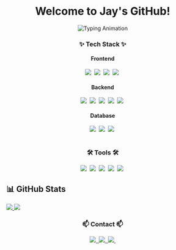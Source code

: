
<!--
**Jay-Mo-99/Jay-Mo-99** is a ✨ _special_ ✨ repository because its `README.md` (this file) appears on your GitHub profile.

Here are some ideas to get you started:

- 🔭 I’m currently working on ...
- 🌱 I’m currently learning ...
- 👯 I’m looking to collaborate on ...
- 🤔 I’m looking for help with ...
- 💬 Ask me about ...
- 📫 How to reach me: ...
- 😄 Pronouns: ...
- ⚡ Fun fact: ...
-->
<!--타이틀 부분
<div align="center">
  <img src="https://github.com/oka1313/oka1313/assets/101691440/92118a53-c5b6-40bc-b130-bf8c398d7b51" />
</div>
-->
<!--내용 부분-->
<h1 align="center"> Welcome to Jay's GitHub!</h1>
<p align="center">
  <img src="https://readme-typing-svg.demolab.com?font=Fira+Code&size=24&duration=2000&color=65819E&center=true&width=435&lines=Fullstack+Developer;Learning+SQL+%26+Database;Open+to+Collaboration" alt="Typing Animation" />
</p>


<h3 align="center">✨ Tech Stack ✨</h3>
<h4 align="center">Frontend</h4>
<div align="center">
  <img src="https://img.shields.io/badge/react-61DAFB?style=for-the-badge&logo=react&logoColor=black" />&nbsp;
  <img src="https://img.shields.io/badge/javascript-F7DF1E?style=for-the-badge&logo=javascript&logoColor=black" />&nbsp;
  <img src="https://img.shields.io/badge/html5-E34F26?style=for-the-badge&logo=html5&logoColor=white" />&nbsp;
  <img src="https://img.shields.io/badge/css3-1572B6?style=for-the-badge&logo=css3&logoColor=white" />&nbsp;
</div>

<h4 align="center">Backend</h4>
<div align="center">
  <img src="https://img.shields.io/badge/python-3670A0?style=for-the-badge&logo=python&logoColor=ffdd54" />&nbsp;
  <img src="https://img.shields.io/badge/java-007396?style=for-the-badge&logo=java&logoColor=white" />&nbsp;
  <img src="https://img.shields.io/badge/C%23-9B4993?style=for-the-badge&logo=c-sharp&logoColor=white" />&nbsp;
  <img src="https://img.shields.io/badge/C-A8B9CC?style=for-the-badge&logo=c&logoColor=white" />&nbsp;
  <img src="https://img.shields.io/badge/C++-00599C?style=for-the-badge&logo=c%2B%2B&logoColor=white" />&nbsp;
</div>

<h4 align="center">Database</h4>
<div align="center">
  <img src="https://img.shields.io/badge/SQL-336791?style=for-the-badge&logo=database&logoColor=white" />&nbsp;
  <img src="https://img.shields.io/badge/MySQL-00758F?style=for-the-badge&logo=mysql&logoColor=white" />&nbsp;
  <img src="https://img.shields.io/badge/PostgreSQL-336791?style=for-the-badge&logo=postgresql&logoColor=white" />&nbsp;
</div>

<br>

<h3 align="center">🛠 Tools 🛠</h3>
<div align="center">
  <img src="https://img.shields.io/badge/git-F05033.svg?style=for-the-badge&logo=git&logoColor=white" />&nbsp;
  <img src="https://img.shields.io/badge/github-181717.svg?style=for-the-badge&logo=github&logoColor=white" />&nbsp;
  <img src="https://img.shields.io/badge/Notion-F3F3F3.svg?style=for-the-badge&logo=notion&logoColor=black" />&nbsp;
  <img src="https://img.shields.io/badge/figma-F24E1E.svg?style=for-the-badge&logo=figma&logoColor=white" />&nbsp;
  <img src="https://img.shields.io/badge/VSCode-2C2C32.svg?style=for-the-badge&logo=visual-studio-code&logoColor=22ABF3" />&nbsp;
</div>


## 📊 GitHub Stats
<a href="https://github.com/anuraghazra/github-readme-stats">
  <img src="https://github-readme-stats.vercel.app/api?username=Jay-Mo-99&show_icons=true&theme=default&hide_border=true" />
</a>

<a href="https://github.com/ashutosh00710/github-readme-activity-graph">
  <img src="https://github-readme-activity-graph.vercel.app/graph?username=Jay-Mo-99&theme=default&hide_border=true" />
</a>

<br>

<h3 align="center">📫 Contact 📫</h3>
<div align="center">
  <a href="https://jay-mo-99.github.io/">
    <img src="https://img.shields.io/badge/-Blog-24292E?style=for-the-badge&logo=githubpages&logoColor=white" />&nbsp;
  </a>
  <a href="https://www.linkedin.com/in/jay-mo/">
    <img src="https://img.shields.io/badge/-LinkedIn-0077B5?style=for-the-badge&logo=linkedin&logoColor=white"/>&nbsp;
  </a>
  <a href="mailto:jaym991776@gmail.com">
    <img src="https://img.shields.io/badge/-Gmail-D14836?style=for-the-badge&logo=gmail&logoColor=white"/>&nbsp;
  </a>
</div>
